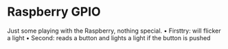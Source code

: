 # Raspberry GPIO
Just some playing with the Raspberry, nothing special. 
•	Firsttry: will flicker a light 
•	Second: reads a button and lights a light if the button is pushed
